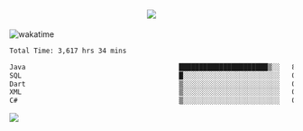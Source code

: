 <h1 align="center">
  <img src="https://readme-typing-svg.herokuapp.com/?font=Righteous&size=35&center=true&vCenter=true&width=500&height=70&duration=4000&lines=Hi!+%F0%9F%91%8B+I%27m+Ali%20Osman!;" />
</h1>


![wakatime](https://wakatime.com/share/@aliosmanoktar/3a8ffe71-6da4-4964-913b-2f09afbe53bf.svg?cache=none)
<!--START_SECTION:waka-->

```txt
Total Time: 3,617 hrs 34 mins

Java                                      ██████████████████████▒░░   88.82 %
SQL                                       █░░░░░░░░░░░░░░░░░░░░░░░░   04.11 %
Dart                                      ▒░░░░░░░░░░░░░░░░░░░░░░░░   01.92 %
XML                                       ▒░░░░░░░░░░░░░░░░░░░░░░░░   01.16 %
C#                                        ▒░░░░░░░░░░░░░░░░░░░░░░░░   00.77 %
```

<!--END_SECTION:waka-->

<img src="https://profile-counter.glitch.me/aliosmanoktar/count.svg" />

